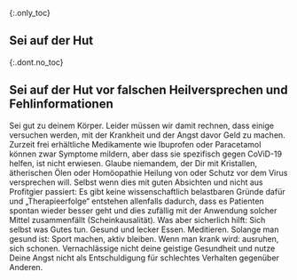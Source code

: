 {:.only_toc}
## Sei auf der Hut 

{:.dont.no_toc}
## Sei auf der Hut vor falschen Heilversprechen und Fehlinformationen

Sei gut zu deinem Körper. Leider müssen wir damit rechnen, dass einige versuchen werden, mit der Krankheit und der Angst davor Geld zu machen.
Zurzeit frei erhältliche Medikamente wie Ibuprofen oder Paracetamol können zwar Symptome mildern, aber dass sie spezifisch gegen CoViD-19 helfen, ist nicht erwiesen.
Glaube niemandem, der Dir mit Kristallen, ätherischen Ölen oder Homöopathie Heilung von oder Schutz vor dem Virus versprechen will.
Selbst wenn dies mit guten Absichten und nicht aus Profitgier passiert: Es gibt keine wissenschaftlich belastbaren Gründe dafür und „Therapieerfolge“ entstehen allenfalls dadurch, dass es Patienten spontan wieder besser geht  und dies zufällig mit der Anwendung solcher Mittel zusammenfällt (Scheinkausalität).
Was aber sicherlich hilft: Sich selbst was Gutes tun. Gesund und lecker Essen. Meditieren. Solange man gesund ist: Sport machen, aktiv bleiben. Wenn man krank wird: ausruhen, sich schonen. Vernachlässige nicht deine geistige Gesundheit und nutze Deine Angst nicht als Entschuldigung für schlechtes Verhalten gegenüber Anderen.
